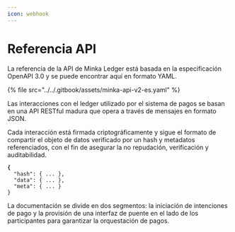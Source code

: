 ```yaml
---
icon: webhook
---
```


# Referencia API

La referencia de la API de Minka Ledger está basada en la especificación OpenAPI 3.0 y se puede encontrar aquí en formato YAML.

{% file src="../../.gitbook/assets/minka-api-v2-es.yaml" %}

Las interacciones con el ledger utilizado por el sistema de pagos se basan en una API RESTful madura que opera a través de mensajes en formato JSON.

Cada interacción está firmada criptográficamente y sigue el formato de compartir el objeto de datos verificado por un hash y metadatos referenciados, con el fin de asegurar la no repudación, verificación y auditabilidad.

<pre class="language-json"><code class="lang-json"><strong>{
</strong>  "hash": { ... },
  "data": { ... },
  "meta": { ... }
}
</code></pre>

La documentación se divide en dos segmentos: la iniciación de intenciones de pago y la provisión de una interfaz de puente en el lado de los participantes para garantizar la orquestación de pagos.
